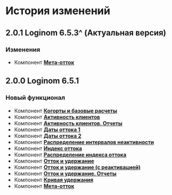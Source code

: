 # История изменений

## 2.0.1 Loginom 6.5.3^ (Актуальная версия)

### Изменения

* Компонент **[Мета-отток](./docs/Loginom%20Churn%20Kit.pdf)**

## 2.0.0 Loginom 6.5.1

### **Новый функционал**

* Компонент **[Когорты и базовые расчеты](./docs/Loginom%20Churn%20Kit.pdf)**
* Компонент **[Активность клиентов](./docs/Loginom%20Churn%20Kit.pdf)**
* Компонент **[Активность клиентов. Отчеты](./docs/Loginom%20Churn%20Kit.pdf)**
* Компонент **[Даты оттока 1](./docs/Loginom%20Churn%20Kit.pdf)**
* Компонент **[Даты оттока 2](./docs/Loginom%20Churn%20Kit.pdf)**
* Компонент **[Распределение интервалов неактивности](./docs/Loginom%20Churn%20Kit.pdf)**
* Компонент **[Индекс оттока](./docs/Loginom%20Churn%20Kit.pdf)**
* Компонент **[Распределение индекса оттока](./docs/Loginom%20Churn%20Kit.pdf)**
* Компонент **[Отток и удержание](./docs/Loginom%20Churn%20Kit.pdf)**
* Компонент **[Отток и удержание (с реактивацией)](./docs/Loginom%20Churn%20Kit.pdf)**
* Компонент **[Отток и удержание. Отчеты](./docs/Loginom%20Churn%20Kit.pdf)**
* Компонент **[Кривая удержания](./docs/Loginom%20Churn%20Kit.pdf)**
* Компонент **[Мета-отток](./docs/Loginom%20Churn%20Kit.pdf)**